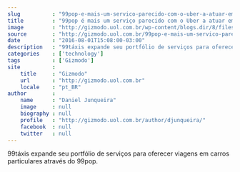 ```yaml
---
slug          : "99pop-e-mais-um-servico-parecido-com-o-uber-a-atuar-em-sao-paulo"
title         : "99pop é mais um serviço parecido com o Uber a atuar em São Paulo"
image         : "http://gizmodo.uol.com.br/wp-content/blogs.dir/8/files/2016/08/uber-taxi.jpg"
source        : "http://gizmodo.uol.com.br/99pop-e-mais-um-servico-parecido-com-o-uber-a-atuar-em-sao-paulo/"
date          : "2016-08-01T15:08:00-03:00"
description   : "99táxis expande seu portfólio de serviços para oferecer viagens em carros particulares através do 99pop."
categories    : ['technology']
tags          : ['Gizmodo']
site          :
    title     : "Gizmodo"
    url       : "http://gizmodo.uol.com.br"
    locale    : "pt_BR"
author        :
    name      : "Daniel Junqueira"
    image     : null
    biography : null
    profile   : "http://gizmodo.uol.com.br/author/djunqueira/"
    facebook  : null
    twitter   : null
---
```


99táxis expande seu portfólio de serviços para oferecer viagens em carros particulares através do 99pop.
